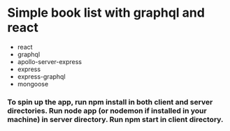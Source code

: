 #  Simple book list with graphql and react

* react
* graphql
* apollo-server-express
* express
* express-graphql
* mongoose

### To spin up the app, run npm install in both client and server directories. Run node app (or nodemon if installed in your machine) in server directory. Run npm start in client directory.